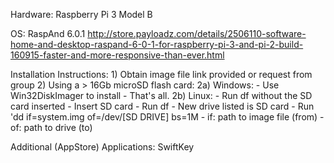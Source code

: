 Hardware: Raspberry Pi 3 Model B

OS: RaspAnd 6.0.1
  http://store.payloadz.com/details/2506110-software-home-and-desktop-raspand-6-0-1-for-raspberry-pi-3-and-pi-2-build-160915-faster-and-more-responsive-than-ever.html


  Installation Instructions:
    1) Obtain image file link provided or request from group
    2) Using a > 16Gb microSD flash card:
      2a) Windows:
       - Use Win32DiskImager to install
         - That's all.
      2b) Linux:
       - Run df without the SD card inserted
       - Insert SD card
       - Run df
        - New drive listed is SD card
       - Run 'dd if=system.img of=/dev/[SD DRIVE] bs=1M
        - if: path to image file (from)
        - of: path to drive (to)
        
        
Additional (AppStore) Applications:
  SwiftKey
        
